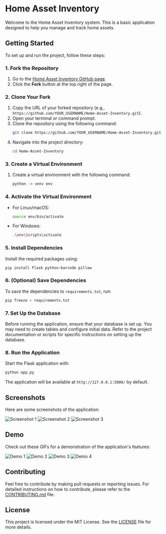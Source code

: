 # Home Asset Inventory

Welcome to the Home Asset Inventory system. This is a basic application designed to help you manage and track home assets.

## Getting Started

To set up and run the project, follow these steps:

### 1. Fork the Repository

1. Go to the [Home Asset Inventory GitHub page](https://github.com/JDXE88/Home-Asset-Inventory).
2. Click the **Fork** button at the top right of the page.

### 2. Clone Your Fork

1. Copy the URL of your forked repository (e.g., `https://github.com/YOUR_USERNAME/Home-Asset-Inventory.git`).
2. Open your terminal or command prompt.
3. Clone the repository using the following command:
   ```bash
   git clone https://github.com/YOUR_USERNAME/Home-Asset-Inventory.git
   ```
4. Navigate into the project directory:
   ```bash
   cd Home-Asset-Inventory
   ```

### 3. Create a Virtual Environment

1. Create a virtual environment with the following command:
   ```bash
   python -m venv env
   ```

### 4. Activate the Virtual Environment

- For Linux/macOS:
  ```bash
  source env/bin/activate
  ```

- For Windows:
  ```bash
  .\env\Scripts\activate
  ```

### 5. Install Dependencies

Install the required packages using:
```bash
pip install Flask python-barcode pillow
```

### 6. (Optional) Save Dependencies

To save the dependencies to `requirements.txt`, run:
```bash
pip freeze > requirements.txt
```

### 7. Set Up the Database

Before running the application, ensure that your database is set up. You may need to create tables and configure initial data. Refer to the project documentation or scripts for specific instructions on setting up the database.

### 8. Run the Application

Start the Flask application with:
```bash
python app.py
```
The application will be available at `http://127.0.0.1:5000/` by default.

## Screenshots

Here are some screenshots of the application:

![Screenshot 1](https://github.com/JDXE88/Home-Asset-Inventory/blob/main/Screenshots/Screenshot01.jpg)
![Screenshot 2](https://github.com/JDXE88/Home-Asset-Inventory/blob/main/Screenshots/Screenshot02.jpg)
![Screenshot 3](https://github.com/JDXE88/Home-Asset-Inventory/blob/main/Screenshots/Screenshot03.jpg)

## Demo

Check out these GIFs for a demonstration of the application's features:

![Demo 1](https://github.com/JDXE88/Home-Asset-Inventory/blob/main/Screenshots/Demo1.gif)
![Demo 2](https://github.com/JDXE88/Home-Asset-Inventory/blob/main/Screenshots/Demo2.gif)
![Demo 3](https://github.com/JDXE88/Home-Asset-Inventory/blob/main/Screenshots/Demo3.gif)
![Demo 4](https://github.com/JDXE88/Home-Asset-Inventory/blob/main/Screenshots/Demo4.gif)

## Contributing

Feel free to contribute by making pull requests or reporting issues. For detailed instructions on how to contribute, please refer to the [CONTRIBUTING.md](CONTRIBUTING.md) file.

## License

This project is licensed under the MIT License. See the [LICENSE](LICENSE) file for more details.
